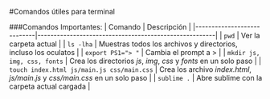 #Comandos útiles para terminal

###Comandos Importantes:
| Comando                    | Descripción                                           |
|----------------------------|-------------------------------------------------------|
| `pwd`             | Ver la carpeta actual |
| `ls -lha`             | Muestras todos los archivos y directorios, incluso los oculatos |
| `export PS1="> "` | Cambia el prompt a > |
| `mkdir js, img, css, fonts` | Crea los directorios *js*, *img*, *css* y *fonts* en un solo paso |
| `touch index.html js/main.js css/main.css` | Crea los archivo *index.html*, *js/main.js* y *css/main.css* en un solo paso |
| `sublime .` | Abre sublime con la carpeta actual cargada |


